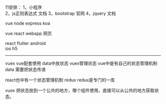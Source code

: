 11安排：
    1，小程序     
    2，js正则表达式  文档 
    3，bootstrap  官网
    4，jquery  文档  

vue  node  express  koa    

vue  react  webapp  网页

react  flutter
         android  
         ios
         h5

---------------------------- 
vuex  vue配套使用  data中放状态   vuex管理状态
vue中是有自己的状态管理机制  data  需要把状态传递

react也中有一个状态管理机制   redux   redux是专门的一库

vuex  把状态放到一个公共的地方，哪个组件使用，直接可以从公共的地方获取状态。































































